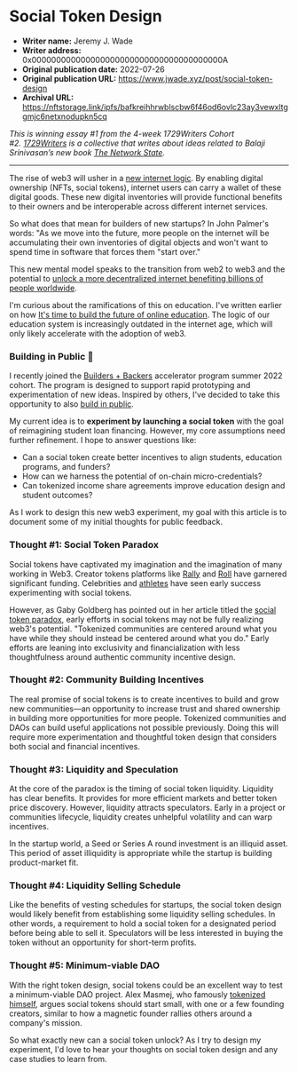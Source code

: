# Social Token Design

-   **Writer name:** Jeremy J. Wade
-   **Writer address:** 0x000000000000000000000000000000000000000A
-   **Original publication date:** 2022-07-26
-   **Original publication URL:** https://www.jwade.xyz/post/social-token-design
-   **Archival URL:** https://nftstorage.link/ipfs/bafkreihhrwblscbw6f46od6ovlc23ay3vewxltggmjc6netxnodupkn5cq

_This is winning essay #1 from the 4-week 1729Writers Cohort #2. [1729Writers](https://paper.li/1729writers) is a collective that writes about ideas related to Balaji Srinivasan’s new book [The Network State](https://thenetworkstate.com)._

---

The rise of web3 will usher in a [new internet logic](https://j.mirror.xyz/k0yCgq0bjgn2X0AujhwjKIYk4SDBpdNayjU5_E8Wm4I). By enabling digital ownership (NFTs, social tokens), internet users can carry a wallet of these digital goods. These new digital inventories will provide functional benefits to their owners and be interoperable across different internet services.

So what does that mean for builders of new startups? In John Palmer's words: "As we move into the future, more people on the internet will be accumulating their own inventories of digital objects and won't want to spend time in software that forces them "start over."

This new mental model speaks to the transition from web2 to web3 and the potential to [unlock a more decentralized internet benefiting billions of people worldwide](https://www.youtube.com/watch?v=PpcLs-fPMqU).

I'm curious about the ramifications of this on education. I've written earlier on how [It's time to build the future of online education](https://www.jwade.xyz/post/build-the-future-of-online-education). The logic of our education system is increasingly outdated in the internet age, which will only likely accelerate with the adoption of web3.

### Building in Public 🔨

I recently joined the [Builders + Backers](https://www.buildersandbackers.com/) accelerator program summer 2022 cohort. The program is designed to support rapid prototyping and experimentation of new ideas. Inspired by others, I've decided to take this opportunity to also [build in public](https://www.failory.com/blog/building-in-public).

My current idea is to **experiment by launching a social token** with the goal of reimagining student loan financing. However, my core assumptions need further refinement. I hope to answer questions like:

-   Can a social token create better incentives to align students, education programs, and funders?
-   How can we harness the potential of on-chain micro-credentials?
-   Can tokenized income share agreements improve education design and student outcomes?

As I work to design this new web3 experiment, my goal with this article is to document some of my initial thoughts for public feedback.

### Thought #1: Social Token Paradox

Social tokens have captivated my imagination and the imagination of many working in Web3. Creator tokens platforms like [Rally](https://rally.io/) and [Roll](https://tryroll.com/) have garnered significant funding. Celebrities and [athletes](https://decrypt.co/74940/nbas-spencer-dinwiddie-7-5-million-crypto-social-token-app) have seen early success experimenting with social tokens.

However, as Gaby Goldberg has pointed out in her article titled the [social token paradox](https://gabygoldberg.medium.com/social-token-paradox-598080f0cf85), early efforts in social tokens may not be fully realizing web3's potential. "Tokenized communities are centered around what you have while they should instead be centered around what you do." Early efforts are leaning into exclusivity and financialization with less thoughtfulness around authentic community incentive design.

### Thought #2: Community Building Incentives

The real promise of social tokens is to create incentives to build and grow new communities—an opportunity to increase trust and shared ownership in building more opportunities for more people. Tokenized communities and DAOs can build useful applications not possible previously. Doing this will require more experimentation and thoughtful token design that considers both social and financial incentives.

### Thought #3: Liquidity and Speculation

At the core of the paradox is the timing of social token liquidity. Liquidity has clear benefits. It provides for more efficient markets and better token price discovery. However, liquidity attracts speculators. Early in a project or communities lifecycle, liquidity creates unhelpful volatility and can warp incentives.

In the startup world, a Seed or Series A round investment is an illiquid asset. This period of asset illiquidity is appropriate while the startup is building product-market fit.

### Thought #4: Liquidity Selling Schedule

Like the benefits of vesting schedules for startups, the social token design would likely benefit from establishing some liquidity selling schedules. In other words, a requirement to hold a social token for a designated period before being able to sell it. Speculators will be less interested in buying the token without an opportunity for short-term profits.

### Thought #5: Minimum-viable DAO

With the right token design, social tokens could be an excellent way to test a minimum-viable DAO project. Alex Masmej, who famously [tokenized himself](https://www.beondeck.com/case-studies/alex-masmej), argues social tokens should start small, with one or a few founding creators, similar to how a magnetic founder rallies others around a company's mission.

So what exactly new can a social token unlock? As I try to design my experiment, I'd love to hear your thoughts on social token design and any case studies to learn from.
